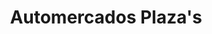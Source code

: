---
title: "Automercados Plaza's"
url: /caracas/automercados-plazas-av-1-de-los-samanes/
shop: supermercado
---